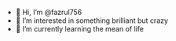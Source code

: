 - 👋 Hi, I’m @fazrul756
- 👀 I’m interested in something brilliant but crazy
- 🌱 I’m currently learning the mean of life

<!---
fazrul756/fazrul756 is a ✨ special ✨ repository because its `README.md` (this file) appears on your GitHub profile.
You can click the Preview link to take a look at your changes.
--->
